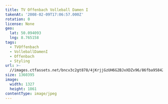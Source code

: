 ```yaml
---
title: TV Offenbach Volleball Damen I
takenAt: '2008-02-09T17:06:57.000Z'
rotation: 0
license: None
geo:
  lat: 50.094093
  lng: 8.765158
tags:
  - TVOffenbach
  - VolleballDamenI
  - Offenbach
  - Styling
url: >-
  //images.ctfassets.net/bncv3c2gt878/4jKrjjGzUH6G2BJxXDZv96/86fba95842d1962563c62fa36deea234/tv-offenbach-volleball-damen-i_4545509346_o
size: 1360395
image:
  width: 1327
  height: 1861
contentType: image/jpeg
---
```


